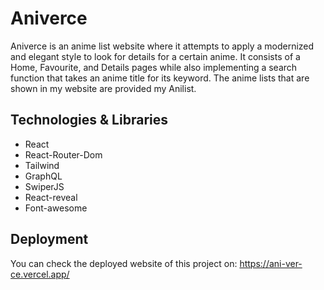 # Aniverce

Aniverce is an anime list website where it attempts to apply a modernized and elegant style to look for details for a certain anime. It consists of a Home, Favourite, and Details pages while also implementing a search function that takes an anime title for its keyword. The anime lists that are shown in my website are provided my Anilist.

## Technologies & Libraries

-	React
-	React-Router-Dom
-	Tailwind
-	GraphQL
-	SwiperJS
-	React-reveal
-	Font-awesome


## Deployment

You can check the deployed website of this project on:
https://ani-ver-ce.vercel.app/


